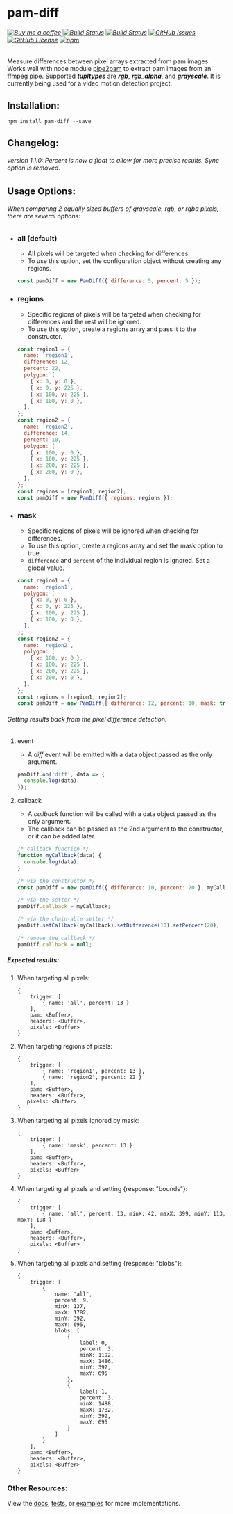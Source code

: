 # pam-diff

###### [![Buy me a coffee](https://img.shields.io/badge/-buy%20me%20a%20coffee-red?logo=buy%20me%20a%20coffee)](https://buymeacoffee.com/kevinGodell) [![Build Status](https://github.com/kevinGodell/pam-diff/workflows/build/badge.svg)](https://github.com/kevinGodell/pam-diff/actions?query=workflow%3Abuild) [![Build Status](https://ci.appveyor.com/api/projects/status/hu6qw285sm6vfwtd/branch/master?svg=true)](https://ci.appveyor.com/project/kevinGodell/pam-diff/branch/master) [![GitHub Issues](https://img.shields.io/github/issues/kevinGodell/pam-diff.svg)](https://github.com/kevinGodell/pam-diff/issues) [![GitHub License](https://img.shields.io/badge/license-MIT-blue.svg)](https://raw.githubusercontent.com/kevinGodell/pam-diff/master/LICENSE) [![npm](https://img.shields.io/npm/dt/pam-diff.svg?style=flat-square)](https://www.npmjs.com/package/pam-diff)

Measure differences between pixel arrays extracted from pam images. Works well with node module [pipe2pam](https://www.npmjs.com/package/pipe2pam) to extract pam images from an ffmpeg pipe. Supported **_tupltypes_** are **_rgb_**, **_rgb_alpha_**, and **_grayscale_**. It is currently being used for a video motion detection project.

## Installation:

```
npm install pam-diff --save
```

## Changelog:

###### _version 1.1.0:_ Percent is now a float to allow for more precise results. Sync option is removed.

## Usage Options:

###### When comparing 2 equally sized buffers of grayscale, rgb, or rgba pixels, there are several options:

- ### all (default)

    - All pixels will be targeted when checking for differences.
    - To use this option, set the configuration object without creating any regions.

    ```javascript
    const pamDiff = new PamDiff({ difference: 5, percent: 5 });
    ```

- ### regions

    - Specific regions of pixels will be targeted when checking for differences and the rest will be ignored.
    - To use this option, create a regions array and pass it to the constructor.

    ```javascript
    const region1 = {
      name: 'region1',
      difference: 12,
      percent: 22,
      polygon: [
        { x: 0, y: 0 },
        { x: 0, y: 225 },
        { x: 100, y: 225 },
        { x: 100, y: 0 },
      ],
    };
    const region2 = {
      name: 'region2',
      difference: 14,
      percent: 10,
      polygon: [
        { x: 100, y: 0 },
        { x: 100, y: 225 },
        { x: 200, y: 225 },
        { x: 200, y: 0 },
      ],
    };
    const regions = [region1, region2];
    const pamDiff = new PamDiff({ regions: regions });
    ```

- ### mask

    - Specific regions of pixels will be ignored when checking for differences.
    - To use this option, create a regions array and set the mask option to true.
    - `difference` and `percent` of the individual region is ignored. Set a global value.

    ```javascript
    const region1 = {
      name: 'region1',
      polygon: [
        { x: 0, y: 0 },
        { x: 0, y: 225 },
        { x: 100, y: 225 },
        { x: 100, y: 0 },
      ],
    };
    const region2 = {
      name: 'region2',
      polygon: [
        { x: 100, y: 0 },
        { x: 100, y: 225 },
        { x: 200, y: 225 },
        { x: 200, y: 0 },
      ],
    };
    const regions = [region1, region2];
    const pamDiff = new PamDiff({ difference: 12, percent: 10, mask: true, regions: regions });
    ```

###### Getting results back from the pixel difference detection:

1. event
    - A _diff_ event will be emitted with a data object passed as the only argument.

    ```javascript
    pamDiff.on('diff', data => {
      console.log(data);
    });
    ```

2. callback
   - A _callback_ function will be called with a data object passed as the only argument.
   - The callback can be passed as the 2nd argument to the constructor, or it can be added later.

    ```javascript
    /* callback function */
    function myCallback(data) {
      console.log(data);
    }

    /* via the constructor */
    const pamDiff = new pamDiff({ difference: 10, percent: 20 }, myCallback);

    /* via the setter */
    pamDiff.callback = myCallback;

    /* via the chain-able setter */
    pamDiff.setCallback(myCallback).setDifference(10).setPercent(20);

    /* remove the callback */
    pamDiff.callback = null;
    ```

##### Expected results:

1. When targeting all pixels:

    ```
    {
        trigger: [
            { name: 'all', percent: 13 }
        ],
        pam: <Buffer>,
        headers: <Buffer>,
        pixels: <Buffer>
    }
    ```

2. When targeting regions of pixels:

    ```
    {
        trigger: [
            { name: 'region1', percent: 13 },
            { name: 'region2', percent: 22 }
        ],
        pam: <Buffer>,
        headers: <Buffer>,
       pixels: <Buffer>
    }
    ```

3. When targeting all pixels ignored by mask:

    ```
    {
        trigger: [
            { name: 'mask', percent: 13 }
        ],
        pam: <Buffer>,
        headers: <Buffer>,
        pixels: <Buffer>
    }
    ```

4. When targeting all pixels and setting {response: "bounds"}:

    ```
    {
        trigger: [
            { name: 'all', percent: 13, minX: 42, maxX: 399, minY: 113, maxY: 198 }
        ],
        pam: <Buffer>,
        headers: <Buffer>,
        pixels: <Buffer>
    }
    ```

5. When targeting all pixels and setting {response: "blobs"}:

    ```
    {
        trigger: [
            {
                name: "all",
                percent: 9,
                minX: 137,
                maxX: 1782,
                minY: 392,
                maxY: 695,
                blobs: [
                    {
                        label: 0,
                        percent: 3,
                        minX: 1192,
                        maxX: 1486,
                        minY: 392,
                        maxY: 695
                    },
                    {
                        label: 1,
                        percent: 3,
                        minX: 1488,
                        maxX: 1782,
                        minY: 392,
                        maxY: 695
                    }
                ]
            }
        ],
        pam: <Buffer>,
        headers: <Buffer>,
        pixels: <Buffer>
    }
    ```

### Other Resources:

View the [docs](https://kevingodell.github.io/pam-diff/PamDiff.html), [tests](https://github.com/kevinGodell/pam-diff/tree/master/tests), or [examples](https://github.com/kevinGodell/pam-diff/tree/master/examples) for more implementations.
